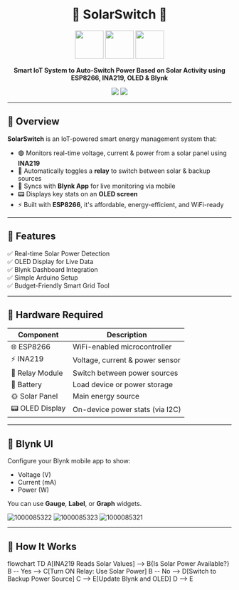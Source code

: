 <h1 align="center">🔆 SolarSwitch 🔌</h1>

<p align="center">
  <img src="https://img.icons8.com/emoji/96/solar-panel.png" height="64"/>
  <img src="https://img.icons8.com/color/96/esp8266.png" height="64"/>
  <img src="https://img.icons8.com/external-flatart-icons-flat-flatarticons/64/000000/external-relay-electronic-device-flatart-icons-flat-flatarticons.png" height="64"/>
</p>

<p align="center">
  <strong>Smart IoT System to Auto-Switch Power Based on Solar Activity using ESP8266, INA219, OLED & Blynk</strong>
</p>

<p align="center">
  <img src="https://img.shields.io/badge/ESP8266-Enabled-blue?style=for-the-badge&logo=wifi" />
  <img src="https://img.shields.io/badge/Blynk-Integrated-brightgreen?style=for-the-badge&logo=blynk" />
</p>

---

## 🚀 Overview

**SolarSwitch** is an IoT-powered smart energy management system that:

- 🟢 Monitors real-time voltage, current & power from a solar panel using **INA219**
- 🔁 Automatically toggles a **relay** to switch between solar & backup sources
- 📲 Syncs with **Blynk App** for live monitoring via mobile
- 📟 Displays key stats on an **OLED screen**
- ⚡️ Built with **ESP8266**, it's affordable, energy-efficient, and WiFi-ready

---


## 🔧 Features

✅ Real-time Solar Power Detection  
✅ OLED Display for Live Data  
✅ Blynk Dashboard Integration  
✅ Simple Arduino Setup  
✅ Budget-Friendly Smart Grid Tool  

---

## 🧰 Hardware Required

| Component         | Description                          |
|------------------|--------------------------------------|
| 🌐 ESP8266        | WiFi-enabled microcontroller         |
| ⚡ INA219         | Voltage, current & power sensor      |
| 🔌 Relay Module   | Switch between power sources         |
| 🔋 Battery        | Load device or power storage         |
| 🌞 Solar Panel    | Main energy source                   |
| 📟 OLED Display   | On-device power stats (via I2C)      |

---

## 📲 Blynk UI

Configure your Blynk mobile app to show:

- Voltage (V)
- Current (mA)
- Power (W)

You can use **Gauge**, **Label**, or **Graph** widgets.

![1000085322](https://github.com/user-attachments/assets/a0cce10b-699e-414b-aac6-cf20c6b6aea8)
![1000085323](https://github.com/user-attachments/assets/1f6e186f-1914-476e-a38e-89b73b226cd6)
![1000085321](https://github.com/user-attachments/assets/21ca7430-b8d2-44c5-bd06-a887c45f8969)


---

## 🧠 How It Works

flowchart TD
    A[INA219 Reads Solar Values] --> B{Is Solar Power Available?}
    B -- Yes --> C[Turn ON Relay: Use Solar Power]
    B -- No --> D[Switch to Backup Power Source]
    C --> E[Update Blynk and OLED]
    D --> E

